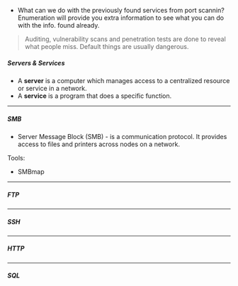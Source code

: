 - What can we do with the previously found services from port scannin? Enumeration will provide you extra information to see what you can do with the info. found already.

> Auditing, vulnerability scans and penetration tests are done to reveal what people miss. Default things are usually dangerous.

##### Servers & Services

- A **server** is a computer which manages access to a centralized resource or service in a network.
- A **service** is a program that does a specific function.

---
##### SMB

- Server Message Block (SMB) - is a communication protocol. It provides access to files and printers across nodes on a network.

Tools:
- SMBmap

---
##### FTP


---
##### SSH


---
##### HTTP


---
##### SQL
